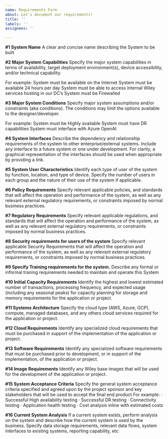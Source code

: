```yaml
---
name: Requirements Form
about: Let's document our requirements!
title: ''
labels: ''
assignees: ''

---
```

**#1 System Name**
A clear and concise name describing the System to be built

**#2 Major System Capabilities**
Specify the major system capabilities in terms of availability, target deployment environment(s), device accessibility, and/or technical capability.

For example:
System must be available on the Internet
System must be available 24 hours per day
System must be able to access internal Wiley services hosting in our DC’s
System must be Firewalled

**#3 Major System Conditions**
Specify major system assumptions and/or constraints (aka conditions). The conditions may limit the options available to the designer/developer. 

For example:
System must be Highly available
System must have DR capabilities
System must interface with Azure OpenAI

**#4 System Interfaces**
Describe the dependency and relationship requirements of the system to other enterprise/external systems. Include any interface to a future system or one under development. For clarity, a graphical representation of the interfaces should be used when appropriate by providing a link.

**#5 System User Characteristics**
Identify each type of user of the system by function, location, and type of device. Specify the number of users in each group and the nature of their use of the system if applicable.

**#6 Policy Requirements**
Specify relevant applicable policies, and standards that will affect the operation and performance of the system, as well as any relevant external regulatory requirements, or constraints imposed by normal business practices.

**#7 Regulatory Requirements**
Specify relevant applicable regulations, and standards that will affect the operation and performance of the system, as well as any relevant external regulatory requirements, or constraints imposed by normal business practices.

**#8 Security requirements for users of the system**
Specify relevant applicable Security Requirements that will affect the operation and performance of the system, as well as any relevant external regulatory requirements, or constraints imposed by normal business practices.

**#9 Specify Training requirements for the system.**
Describe any formal or informal traning requirements needed to maintain and operate this System

**#10 Initial Capacity Requirements**
Identify the highest and lowest estimated number of transactions, processing frequency, and expected usage (including any seasonal peaks) for capacity planning for storage and memory requirements for the application or project.

**#11 Systems Architecture**
Specify the cloud type (AWS, Azure, GCP), compute, managed databases, and any others cloud services required for the application or project.

**#12 Cloud Requirements**
Identify any specialized cloud requirements that must be purchased in support of the implementation of the application or project.

**#13 Software Requirements**
Identify any specialized software requirements that must be purchased prior to development, or in support of the implementation, of the application or project.

**#14 Image Requirements**
Identify any Wiley base images that will be used for the development of the application or project.

**#15 System Acceptance Criteria**
Specify the general system acceptance criteria specified and agreed upon by the project sponsor and key stakeholders that will be used to accept the final end product
For example:
· Successful High availability testing
· Successful DR testing
· Connectivity testing
· Application health testing
· Cost analysis inline with estimated costs

**#16 Current System Analysis**
If a current system exists, perform analysis on the system and describe how the current system is used by the business. Specify data storage requirements, relevant data flows, system interfaces to existing systems, reporting capability, etc

